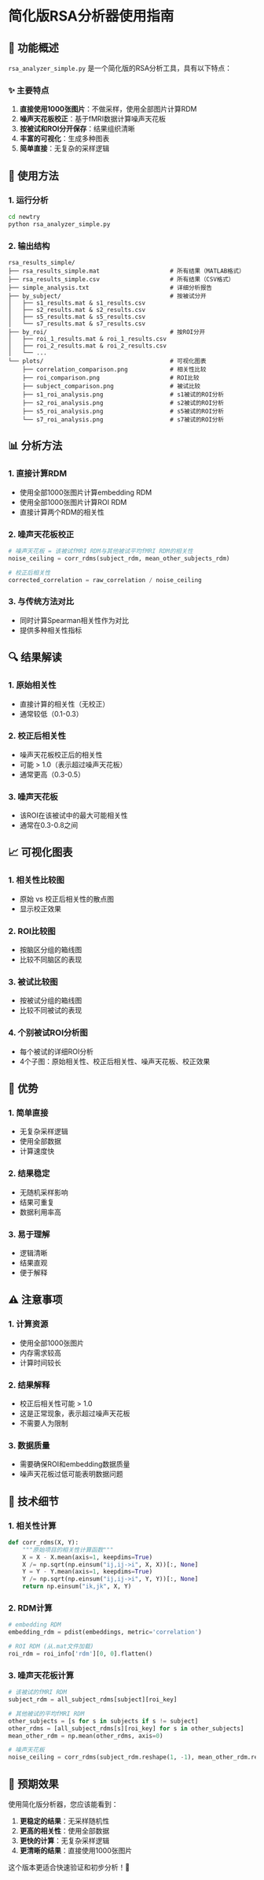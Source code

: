 # 简化版RSA分析器使用指南

## 🎯 功能概述

`rsa_analyzer_simple.py` 是一个简化版的RSA分析工具，具有以下特点：

### ✨ 主要特点
1. **直接使用1000张图片**：不做采样，使用全部图片计算RDM
2. **噪声天花板校正**：基于fMRI数据计算噪声天花板
3. **按被试和ROI分开保存**：结果组织清晰
4. **丰富的可视化**：生成多种图表
5. **简单直接**：无复杂的采样逻辑

## 🚀 使用方法

### 1. 运行分析
```bash
cd newtry
python rsa_analyzer_simple.py
```

### 2. 输出结构
```
rsa_results_simple/
├── rsa_results_simple.mat                    # 所有结果（MATLAB格式）
├── rsa_results_simple.csv                    # 所有结果（CSV格式）
├── simple_analysis.txt                       # 详细分析报告
├── by_subject/                               # 按被试分开
│   ├── s1_results.mat & s1_results.csv
│   ├── s2_results.mat & s2_results.csv
│   ├── s5_results.mat & s5_results.csv
│   └── s7_results.mat & s7_results.csv
├── by_roi/                                   # 按ROI分开
│   ├── roi_1_results.mat & roi_1_results.csv
│   ├── roi_2_results.mat & roi_2_results.csv
│   └── ...
└── plots/                                    # 可视化图表
    ├── correlation_comparison.png            # 相关性比较
    ├── roi_comparison.png                    # ROI比较
    ├── subject_comparison.png                # 被试比较
    ├── s1_roi_analysis.png                   # s1被试的ROI分析
    ├── s2_roi_analysis.png                   # s2被试的ROI分析
    ├── s5_roi_analysis.png                   # s5被试的ROI分析
    └── s7_roi_analysis.png                   # s7被试的ROI分析
```

## 📊 分析方法

### 1. **直接计算RDM**
- 使用全部1000张图片计算embedding RDM
- 使用全部1000张图片计算ROI RDM
- 直接计算两个RDM的相关性

### 2. **噪声天花板校正**
```python
# 噪声天花板 = 该被试fMRI RDM与其他被试平均fMRI RDM的相关性
noise_ceiling = corr_rdms(subject_rdm, mean_other_subjects_rdm)

# 校正后相关性
corrected_correlation = raw_correlation / noise_ceiling
```

### 3. **与传统方法对比**
- 同时计算Spearman相关性作为对比
- 提供多种相关性指标

## 🔍 结果解读

### 1. **原始相关性**
- 直接计算的相关性（无校正）
- 通常较低（0.1-0.3）

### 2. **校正后相关性**
- 噪声天花板校正后的相关性
- 可能 > 1.0（表示超过噪声天花板）
- 通常更高（0.3-0.5）

### 3. **噪声天花板**
- 该ROI在该被试中的最大可能相关性
- 通常在0.3-0.8之间

## 📈 可视化图表

### 1. **相关性比较图**
- 原始 vs 校正后相关性的散点图
- 显示校正效果

### 2. **ROI比较图**
- 按脑区分组的箱线图
- 比较不同脑区的表现

### 3. **被试比较图**
- 按被试分组的箱线图
- 比较不同被试的表现

### 4. **个别被试ROI分析图**
- 每个被试的详细ROI分析
- 4个子图：原始相关性、校正后相关性、噪声天花板、校正效果

## 🎯 优势

### 1. **简单直接**
- 无复杂采样逻辑
- 使用全部数据
- 计算速度快

### 2. **结果稳定**
- 无随机采样影响
- 结果可重复
- 数据利用率高

### 3. **易于理解**
- 逻辑清晰
- 结果直观
- 便于解释

## ⚠️ 注意事项

### 1. **计算资源**
- 使用全部1000张图片
- 内存需求较高
- 计算时间较长

### 2. **结果解释**
- 校正后相关性可能 > 1.0
- 这是正常现象，表示超过噪声天花板
- 不需要人为限制

### 3. **数据质量**
- 需要确保ROI和embedding数据质量
- 噪声天花板过低可能表明数据问题

## 🔧 技术细节

### 1. **相关性计算**
```python
def corr_rdms(X, Y):
    """原始项目的相关性计算函数"""
    X = X - X.mean(axis=1, keepdims=True)
    X /= np.sqrt(np.einsum("ij,ij->i", X, X))[:, None]
    Y = Y - Y.mean(axis=1, keepdims=True)
    Y /= np.sqrt(np.einsum("ij,ij->i", Y, Y))[:, None]
    return np.einsum("ik,jk", X, Y)
```

### 2. **RDM计算**
```python
# embedding RDM
embedding_rdm = pdist(embeddings, metric='correlation')

# ROI RDM (从.mat文件加载)
roi_rdm = roi_info['rdm'][0, 0].flatten()
```

### 3. **噪声天花板计算**
```python
# 该被试的fMRI RDM
subject_rdm = all_subject_rdms[subject][roi_key]

# 其他被试的平均fMRI RDM
other_subjects = [s for s in subjects if s != subject]
other_rdms = [all_subject_rdms[s][roi_key] for s in other_subjects]
mean_other_rdm = np.mean(other_rdms, axis=0)

# 噪声天花板
noise_ceiling = corr_rdms(subject_rdm.reshape(1, -1), mean_other_rdm.reshape(1, -1))[0, 0]
```

## 🎉 预期效果

使用简化版分析器，您应该能看到：

1. **更稳定的结果**：无采样随机性
2. **更高的相关性**：使用全部数据
3. **更快的计算**：无复杂采样逻辑
4. **更清晰的结果**：直接使用1000张图片

这个版本更适合快速验证和初步分析！🚀

